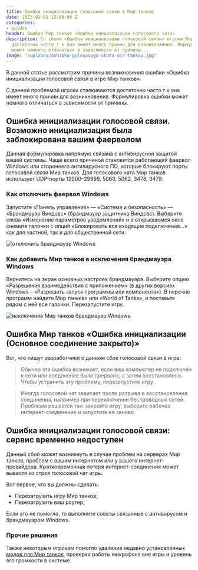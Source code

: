 ```yaml
---
title: Ошибка инициализации голосовой связи в Мир танков
date: 2023-02-01 12:09:00 Z
categories:
- guides
header: Ошибка Мир танков «Ошибка инициализации голосового чата»
description: Со сбоем «Ошибка инициализации голосовой связи» игроки Мир танков сталкиваются
  достаточно часто т к она имеет много причин для возникновения. Формулировка ошибки
  может немного отличаться в зависимости от причины...
image: "/uploads/oshibka-golosovogo-chata-mir-tankov.jpg"
---
```


В данной статье рассмотрим причины возникновения ошибки «Ошибка инициализации голосовой связи в  игре Мир танков».

С данной проблемой игроки сталкиваются достаточно часто т к она имеет много причин для возникновения. Формулировка ошибки может немного отличаться в зависимости от причины.

## Ошибка инициализации голосовой связи. Возможно инициализация была заблокирована вашим фаерволом

Данная формулировка напрямую связана с антивирусной защитой вашей системы. Чаще всего причиной становится работающий фаервол Windows или стороннего антивирусного ПО, которые блокируют порты голосовой связи Мир танков. Для голосового чата Мир танков использует UDP-порты 12000–29999, 5060, 5062, 3478, 3479.

### Как отключить фаервол Windows

Запустите «Панель управления» — «Система и безопасность» — «Брандмауэр Виндовс» (брандмауэр защитника Виндовс). Выберите слева «Изменение параметров уведомлений» и в открывшемся окне снимите галочки с опций «Блокировать все входящие подключения…» как для частной, так и для общественной сети.

![отключить брандмауэр Windows](/uploads/windows-firewall.JPG)

### Как добавить Мир танков в исключения брандмауэра Windows

Вернитесь на экран основных настроек брандмауэра. Выберите опцию «Разрешения взаимодействия с приложением» (в других версиях Windows – «Разрешить запуск программы или компонента»). В перечне программ найдите Мир танков» или «World of Tanks», и поставьте рядом c ней все галочки. Перезапустите игру.

![исключение Мир танков брандмауэр Windows](/uploads/isklucheniya-firewalla.JPG)

<!-- Yandex.RTB R-A-1959236-6 -->
<div id="yandex_rtb_R-A-1959236-6"></div>
<script>window.yaContextCb.push(()=>{
  Ya.Context.AdvManager.render({
    renderTo: 'yandex_rtb_R-A-1959236-6',
    blockId: 'R-A-1959236-6'
  })
})</script>

## Ошибка Мир танков «Ошибка инициализации (Основное соединение закрыто)»

Вот, что пишут разработчики о данном сбое голосовой связи в игре:

> Обычно эта ошибка возникает, если ваш компьютер не подключён к сети или соединение было прервано, а затем восстановлено. Чтобы устранить эту проблему, перезапустите игру.

> Иногда голосовой чат зависает после разрыва и восстановления соединения, например при переключении беспроводных сетей. Проблема решается так: закройте игру, выберите рабочее интернет-соединение и запустите её заново.

## Ошибка инициализации голосовой связи: сервис временно недоступен

Данный сбой может возникнуть в случае проблем на серверах Мир танков, проблем с вашим интернетом или у вашего интернет-провайдера. Кратковременная потеря интернет-соединения может вывести из строя голосовой чат игры.

Вот первое, что вы должны сделать:

* Перезагрузить игру Мир танков;
* Перезагрузить ваш роутер;

Если это не помогло, то выполните советы связанные с антивирусом и брандмауэром Windows.

### Прочие решения

Также некоторым игрокам помогло удаление недавно установленных [модов для Мир танков](/mods), проверка работы микрофона вне игры и уровень его громкости в системе.